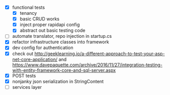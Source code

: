- [x] functional tests
  - [x] tenancy
  - [x] basic CRUD works
  - [x] inject proper rapidapi config
  - [x] abstract out basic testing code
- [ ] automate translator, repo injection in startup.cs
- [x] refactor infrastructure classes into framework
- [x] dev config for authentication
- [x] check out http://geeklearning.io/a-different-approach-to-test-your-asp-net-core-application/ and https://www.davepaquette.com/archive/2016/11/27/integration-testing-with-entity-framework-core-and-sql-server.aspx
- [x] POST tests
- [x] nonjanky json serialization in StringContent
- [ ] services layer
